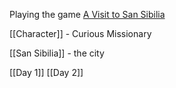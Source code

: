Playing the game [A Visit to San Sibilia](https://jimmyshelter.itch.io/a-visit-to-san-sibilia)

[[Character]] - Curious Missionary

[[San Sibilia]] - the city

[[Day 1]]
[[Day 2]]
